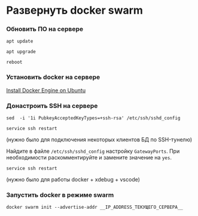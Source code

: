 # Развернуть docker swarm



### Обновить ПО на сервере

```shell
apt update
```

```shell
apt upgrade
```

```shell
reboot
```



### Установить docker на сервере

[Install Docker Engine on Ubuntu](https://docs.docker.com/engine/install/ubuntu/)



### Донастроить SSH на сервере

```shell
sed  -i '1i PubkeyAcceptedKeyTypes=+ssh-rsa' /etc/ssh/sshd_config
```

```shell
service ssh restart
```

(нужно было для подключения некоторых клиентов БД по SSH-тунелю)

Найдите в файле `/etc/ssh/sshd_config` настройку `GatewayPorts`.
При необходимости раскомментируйте и замените значение на `yes`.

```shell
service ssh restart
```

(нужно было для работы docker + xdebug + vscode)



### Запустить docker в режиме swarm

```shell
docker swarm init --advertise-addr __IP_ADDRESS_ТЕКУЩЕГО_СЕРВЕРА__
```
